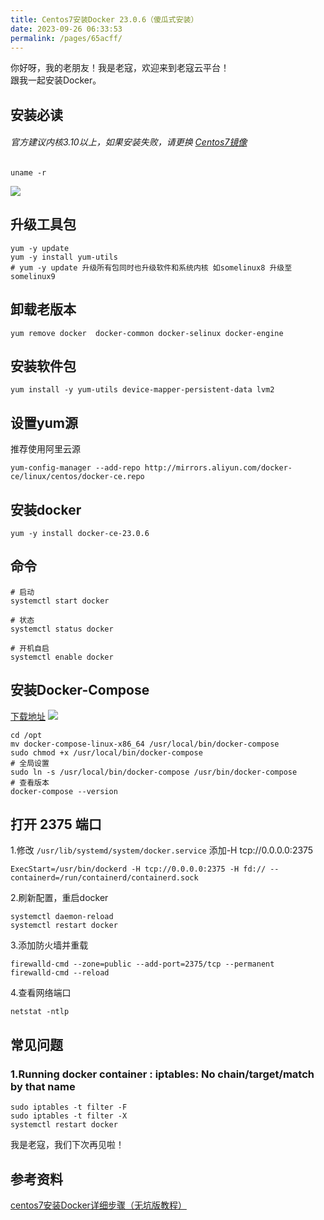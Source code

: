 ```yaml
---
title: Centos7安装Docker 23.0.6（傻瓜式安装）
date: 2023-09-26 06:33:53
permalink: /pages/65acff/
---
```


你好呀，我的老朋友！我是老寇，欢迎来到老寇云平台！  
跟我一起安装Docker。

## 安装必读
###### 官方建议内核3.10以上，如果安装失败，请更换 [Centos7镜像](http://mirrors.163.com/centos/7.9.2009/isos/x86_64)
```shell
uname -r
```
<img src="/img/7/1.png"/>

## 升级工具包
```shell
yum -y update
yum -y install yum-utils
# yum -y update 升级所有包同时也升级软件和系统内核 如somelinux8 升级至 somelinux9
```

## 卸载老版本
```shell
yum remove docker  docker-common docker-selinux docker-engine
```

## 安装软件包
```shell
yum install -y yum-utils device-mapper-persistent-data lvm2
```

## 设置yum源
推荐使用阿里云源
```shell
yum-config-manager --add-repo http://mirrors.aliyun.com/docker-ce/linux/centos/docker-ce.repo
```

## 安装docker
```shell
yum -y install docker-ce-23.0.6
```

## 命令
```shell
# 启动
systemctl start docker

# 状态
systemctl status docker

# 开机自启
systemctl enable docker
```

## 安装Docker-Compose
[下载地址](https://github.com/docker/compose/releases/tag/v2.23.3)
<img src="/img/7/img.png"/>

```shell
cd /opt
mv docker-compose-linux-x86_64 /usr/local/bin/docker-compose
sudo chmod +x /usr/local/bin/docker-compose
# 全局设置
sudo ln -s /usr/local/bin/docker-compose /usr/bin/docker-compose
# 查看版本
docker-compose --version
```

## 打开 2375 端口
1.修改 ```/usr/lib/systemd/system/docker.service``` 添加-H tcp://0.0.0.0:2375
```shell
ExecStart=/usr/bin/dockerd -H tcp://0.0.0.0:2375 -H fd:// --containerd=/run/containerd/containerd.sock
```
2.刷新配置，重启docker
```shell
systemctl daemon-reload
systemctl restart docker
```
3.添加防火墙并重载
```shell
firewalld-cmd --zone=public --add-port=2375/tcp --permanent
firewalld-cmd --reload
```
4.查看网络端口
```shell
netstat -ntlp
```

## 常见问题
### 1.Running docker container : iptables: No chain/target/match by that name
```shell
sudo iptables -t filter -F
sudo iptables -t filter -X
systemctl restart docker
```

我是老寇，我们下次再见啦！  

## 参考资料
[centos7安装Docker详细步骤（无坑版教程）](https://cloud.tencent.com/developer/article/1701451)
